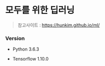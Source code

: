 # 모두를 위한 딥러닝

> 참고사이트 : https://hunkim.github.io/ml/

### Version

- Python 3.6.3

- Tensorflow 1.10.0